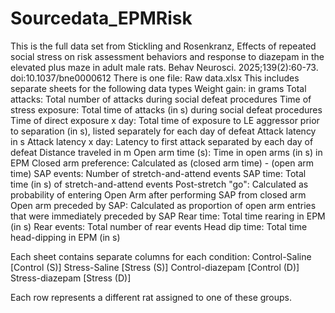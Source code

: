 # Sourcedata_EPMRisk
This is the full data set from Stickling and Rosenkranz, Effects of repeated social stress on risk assessment behaviors and response to diazepam in the elevated plus maze in adult male rats.  Behav Neurosci. 2025;139(2):60-73. doi:10.1037/bne0000612
There is one file: Raw data.xlsx 
This includes separate sheets for the following data types
Weight gain: in grams
Total attacks: Total number of attacks during social defeat procedures
Time of stress exposure: Total time of attacks (in s) during social defeat procedures
Time of direct exposure x day: Total time of exposure to LE aggressor prior to separation (in s), listed separately for each day of defeat
Attack latency in s
Attack latency x day: Latency to first attack separated by each day of defeat
Distance traveled in m
Open arm time (s): Time in open arms (in s) in EPM
Closed arm preference: Calculated as (closed arm time) - (open arm time)
SAP events: Number of stretch-and-attend events
SAP time: Total time (in s) of stretch-and-attend events
Post-stretch "go": Calculated as probability of entering Open Arm after performing SAP from closed arm
Open arm preceded by SAP: Calculated as proportion of open arm entries that were immediately preceded by SAP
Rear time: Total time rearing in EPM (in s)
Rear events: Total number of rear events
Head dip time: Total time head-dipping in EPM (in s)

Each sheet contains separate columns for each condition:
Control-Saline [Control (S)]
Stress-Saline [Stress (S)]
Control-diazepam [Control (D)]
Stress-diazepam [Stress (D)]

Each row represents a different rat assigned to one of these groups.
